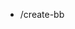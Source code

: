 - /create-bb <Title> <Requester> <WOW-Item-ID> <MultiOrSingle> <PersonalOrGuildRequest> <RewardType> <RewardQuantity> <RewardItemID> => Create a new Blackboard Order (Reward Type must be Item or Gold) (RewardItemID only takes place when Type is set to Item)
- /remove-bb <ID> => Removes an blackboard Order (must be own or you must Moderator to remove existing)
- /change-bb <ID> <Title> <Requester> <WOW-Item-ID> <MultiOrSingle> <PersonalOrGuildRequest> <RewardType> <RewardQuantity> <RewardItemID> => Change existing Order (must be own or you must Moderator to change existing)
- /take-bb <ID> => User takes the order to fulfill (will be added to List. For Single only one user can be added)


Und eventuell weitere die mir gerade nicht einfallen :D